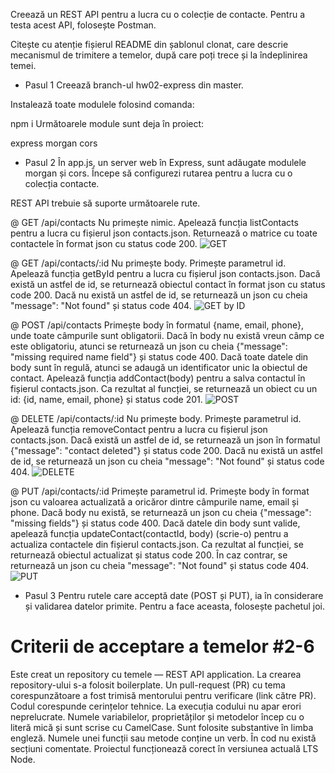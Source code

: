 Creează un REST API pentru a lucra cu o colecție de contacte. Pentru a testa acest API, folosește Postman.

Citește cu atenție fișierul README din șablonul clonat, care descrie mecanismul de trimitere a temelor, după care poți trece și la îndeplinirea temei.

- Pasul 1
Creează branch-ul hw02-express din master.

Instalează toate modulele folosind comanda:

npm i
Următoarele module sunt deja în proiect:

express
morgan
cors

- Pasul 2
În app.js, un server web în Express, sunt adăugate modulele morgan și cors. Începe să configurezi rutarea pentru a lucra cu o colecția contacte.

REST API trebuie să suporte următoarele rute.

@ GET /api/contacts
Nu primește nimic.
Apelează funcția listContacts pentru a lucra cu fișierul json contacts.json.
Returnează o matrice cu toate contactele în format json cu status code 200.
![GET](https://i.ibb.co/zNYzcm7/GET.png)

@ GET /api/contacts/:id
Nu primește body.
Primește parametrul id.
Apelează funcția getById pentru a lucra cu fișierul json contacts.json.
Dacă există un astfel de id, se returnează obiectul contact în format json cu status code 200.
Dacă nu există un astfel de id, se returnează un json cu cheia "message": "Not found" și status code 404.
![GET by ID](https://i.ibb.co/BynH8fp/Get-ID.png)

@ POST /api/contacts
Primește body în formatul {name, email, phone}, unde toate câmpurile sunt obligatorii.
Dacă în body nu există vreun câmp ce este obligatoriu, atunci se returnează un json cu cheia {"message": "missing required name field"} și status code 400.
Dacă toate datele din body sunt în regulă, atunci se adaugă un identificator unic la obiectul de contact.
Apelează funcția addContact(body) pentru a salva contactul în fișierul contacts.json.
Ca rezultat al funcției, se returnează un obiect cu un id: {id, name, email, phone} și status code 201.
![POST](https://i.ibb.co/4pkbWKG/Post.png)

@ DELETE /api/contacts/:id
Nu primește body.
Primește parametrul id.
Apelează funcția removeContact pentru a lucra cu fișierul json contacts.json.
Dacă există un astfel de id, se returnează un json în formatul {"message": "contact deleted"} și status code 200.
Dacă nu există un astfel de id, se returnează un json cu cheia "message": "Not found" și status code 404.
![DELETE](https://i.ibb.co/wCD0fK2/Delete.png)

@ PUT /api/contacts/:id
Primește parametrul id.
Primește body în format json cu valoarea actualizată a oricăror dintre câmpurile name, email și phone.
Dacă body nu există, se returnează un json cu cheia {"message": "missing fields"} și status code 400.
Dacă datele din body sunt valide, apelează funcția updateContact(contactId, body) (scrie-o) pentru a actualiza contactele din fișierul contacts.json.
Ca rezultat al funcției, se returnează obiectul actualizat și status code 200. În caz contrar, se returnează un json cu cheia "message": "Not found" și status code 404.
![PUT](https://i.ibb.co/F3Wfybp/Put.png)

- Pasul 3
Pentru rutele care acceptă date (POST și PUT), ia în considerare și validarea datelor primite. Pentru a face aceasta, folosește pachetul joi.

# Criterii de acceptare a temelor #2-6
Este creat un repository cu temele — REST API application.
La crearea repository-ului s-a folosit boilerplate.
Un pull-request (PR) cu tema corespunzătoare a fost trimisă mentorului pentru verificare (link către PR).
Codul corespunde cerințelor tehnice.
La execuția codului nu apar erori neprelucrate.
Numele variabilelor, proprietăților și metodelor încep cu o literă mică și sunt scrise cu CamelCase. Sunt folosite substantive în limba engleză.
Numele unei funcții sau metode conține un verb.
În cod nu există secțiuni comentate.
Proiectul funcționează corect în versiunea actuală LTS Node.


